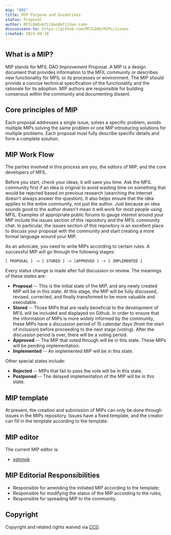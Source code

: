 ```yaml
---
mip: "001"
title: MIP Purpose and Guidelines
status: Proposal
author: MFILDAO<mfildao@mfildao.com>
discussions-to: https://github.com/MFILDAO/MIPs/issues
created: 2023-04-10
---
```


## What is a MIP?

MIP stands for MFIL DAO Improvement Proposal. A MIP is a design document that provides information to the MFIL community or describes new functionality for MFIL or its processes or environment. The MIP should provide a concise technical specification of the functionality and the rationale for its adoption. MIP authors are responsible for building consensus within the community and documenting dissent.

## Core principles of MIP

Each proposal addresses a single issue, solves a specific problem, avoids multiple MIPs solving the same problem or one MIP introducing solutions for multiple problems.
Each proposal must fully describe specific details and form a complete solution.

## MIP Work Flow

The parties involved in this process are you, the editors of MIP, and the core developers of MFIL.

Before you start, check your ideas, it will save you time. Ask the MFIL community first if an idea is original to avoid wasting time on something that would be rejected based on previous research (searching the Internet doesn't always answer the question). It also helps ensure that the idea applies to the entire community, not just the author. Just because an idea sounds good to the author doesn't mean it will work for most people using MFIL. Examples of appropriate public forums to gauge interest around your MIP include the issues section of this repository and the MFIL community chat. In particular, the issues section of this repository is an excellent place to discuss your proposal with the community and start creating a more formal language around your MIP.

As an advocate, you need to write MIPs according to certain rules. A successful MIP will go through the following stages:
```
[ PROPOSAL ] -> [ STORED ] -> [APPROVED ] -> [ IMPLEMENTED ]
```
Every status change is made after full discussion or review. The meanings of these states are:
* **Proposal** -- This is the initial state of the MIP, and any newly created MIP will be in this state. At this stage, the MIP will be fully discussed, revised, corrected, and finally transformed to be more valuable and executable.
* **Stored** -- Those MIPs that are really beneficial to the development of MFIL will be included and displayed on Github. In order to ensure that the information of MIPs is more widely informed by the community, these MIPs have a discussion period of 15 calendar days (from the start of inclusion) before proceeding to the next stage (voting).
After the discussion period is over, there will be a voting period.
* **Approved** -- The MIP that voted through will be in this state. These MIPs will be pending implementation.
* **Implemented** -- An implemented MIP will be in this state.

Other special states include:
* **Rejected** -- MIPs that fail to pass the vote will be in this state.
* **Postponed** -- The delayed implementation of the MIP will be in this state.

## MIP template

At present, the creation and submission of MIPs can only be done through issues in the MIPs repository. Issues have a fixed template, and the creator can fill in the template according to the template.

## MIP editor
The current MIP editor is:

* [sghmok](https://github.com/sghmok)

## MIP Editorial Responsibilities

* Responsible for amending the initiated MIP according to the template;
* Responsible for modifying the status of the MIP according to the rules;
* Responsible for spreading MIP to the community.

## Copyright

Copyright and related rights waived via [CC0](https://creativecommons.org/publicdomain/zero/1.0/).

